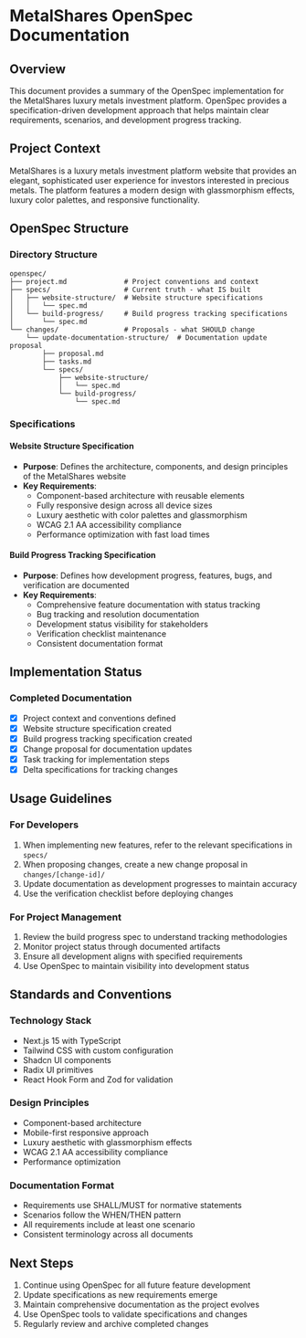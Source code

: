 # MetalShares OpenSpec Documentation

## Overview
This document provides a summary of the OpenSpec implementation for the MetalShares luxury metals investment platform. OpenSpec provides a specification-driven development approach that helps maintain clear requirements, scenarios, and development progress tracking.

## Project Context
MetalShares is a luxury metals investment platform website that provides an elegant, sophisticated user experience for investors interested in precious metals. The platform features a modern design with glassmorphism effects, luxury color palettes, and responsive functionality.

## OpenSpec Structure

### Directory Structure
```
openspec/
├── project.md              # Project conventions and context
├── specs/                  # Current truth - what IS built
│   ├── website-structure/  # Website structure specifications
│   │   └── spec.md
│   └── build-progress/     # Build progress tracking specifications
│       └── spec.md
└── changes/                # Proposals - what SHOULD change
    └── update-documentation-structure/  # Documentation update proposal
        ├── proposal.md
        ├── tasks.md
        └── specs/
            ├── website-structure/
            │   └── spec.md
            └── build-progress/
                └── spec.md
```

### Specifications

#### Website Structure Specification
- **Purpose**: Defines the architecture, components, and design principles of the MetalShares website
- **Key Requirements**:
  - Component-based architecture with reusable elements
  - Fully responsive design across all device sizes
  - Luxury aesthetic with color palettes and glassmorphism
  - WCAG 2.1 AA accessibility compliance
  - Performance optimization with fast load times

#### Build Progress Tracking Specification
- **Purpose**: Defines how development progress, features, bugs, and verification are documented
- **Key Requirements**:
  - Comprehensive feature documentation with status tracking
  - Bug tracking and resolution documentation
  - Development status visibility for stakeholders
  - Verification checklist maintenance
  - Consistent documentation format

## Implementation Status

### Completed Documentation
- [x] Project context and conventions defined
- [x] Website structure specification created
- [x] Build progress tracking specification created
- [x] Change proposal for documentation updates
- [x] Task tracking for implementation steps
- [x] Delta specifications for tracking changes

## Usage Guidelines

### For Developers
1. When implementing new features, refer to the relevant specifications in `specs/`
2. When proposing changes, create a new change proposal in `changes/[change-id]/`
3. Update documentation as development progresses to maintain accuracy
4. Use the verification checklist before deploying changes

### For Project Management
1. Review the build progress spec to understand tracking methodologies
2. Monitor project status through documented artifacts
3. Ensure all development aligns with specified requirements
4. Use OpenSpec to maintain visibility into development status

## Standards and Conventions

### Technology Stack
- Next.js 15 with TypeScript
- Tailwind CSS with custom configuration
- Shadcn UI components
- Radix UI primitives
- React Hook Form and Zod for validation

### Design Principles
- Component-based architecture
- Mobile-first responsive approach
- Luxury aesthetic with glassmorphism effects
- WCAG 2.1 AA accessibility compliance
- Performance optimization

### Documentation Format
- Requirements use SHALL/MUST for normative statements
- Scenarios follow the WHEN/THEN pattern
- All requirements include at least one scenario
- Consistent terminology across all documents

## Next Steps

1. Continue using OpenSpec for all future feature development
2. Update specifications as new requirements emerge
3. Maintain comprehensive documentation as the project evolves
4. Use OpenSpec tools to validate specifications and changes
5. Regularly review and archive completed changes